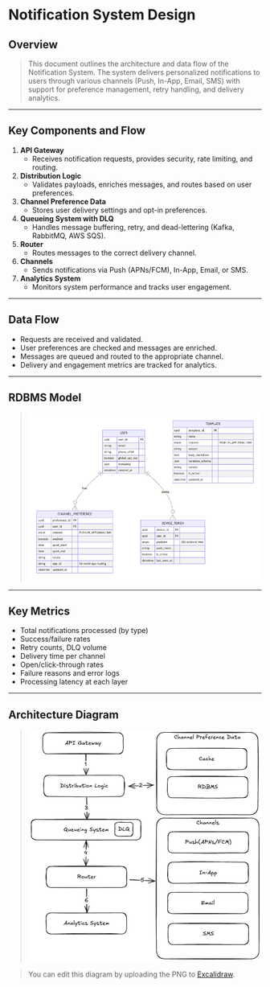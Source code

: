 # Notification System Design

## Overview

> This document outlines the architecture and data flow of the Notification System. The system delivers personalized notifications to users through various channels (Push, In-App, Email, SMS) with support for preference management, retry handling, and delivery analytics.

---

## Key Components and Flow

1. **API Gateway**
   - Receives notification requests, provides security, rate limiting, and routing.
2. **Distribution Logic**
   - Validates payloads, enriches messages, and routes based on user preferences.
3. **Channel Preference Data**
   - Stores user delivery settings and opt-in preferences.
4. **Queueing System with DLQ**
   - Handles message buffering, retry, and dead-lettering (Kafka, RabbitMQ, AWS SQS).
5. **Router**
   - Routes messages to the correct delivery channel.
6. **Channels**
   - Sends notifications via Push (APNs/FCM), In-App, Email, or SMS.
7. **Analytics System**
   - Monitors system performance and tracks user engagement.

---

## Data Flow

- Requests are received and validated.
- User preferences are checked and messages are enriched.
- Messages are queued and routed to the appropriate channel.
- Delivery and engagement metrics are tracked for analytics.

---


## RDBMS Model

> ![Data Model](./data-model.excalidraw.png)

---

## Key Metrics

- Total notifications processed (by type)
- Success/failure rates
- Retry counts, DLQ volume
- Delivery time per channel
- Open/click-through rates
- Failure reasons and error logs
- Processing latency at each layer

---

## Architecture Diagram

> ![Notification System](./NotificationSystem.excalidraw.png)

> You can edit this diagram by uploading the PNG to [Excalidraw](https://excalidraw.com).
